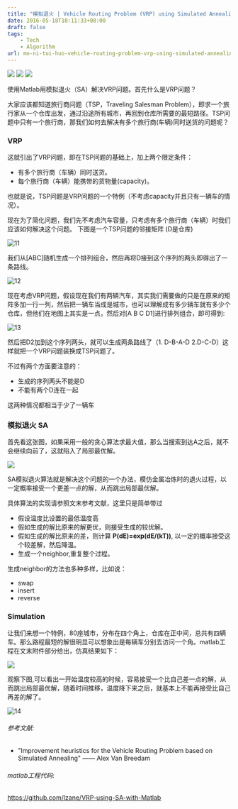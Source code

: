 ```yaml
---
title: "模拟退火 | Vehicle Routing Problem (VRP) using Simulated Annealing (SA) with Matlab"
date: 2016-05-18T10:11:33+08:00
draft: false
tags:
    - Tech
    - Algorithm
url: mo-ni-tui-huo-vehicle-routing-problem-vrp-using-simulated-annealing-sa-with-matlab
---
```


[![](https://img.shields.io/github/stars/lzane/VRP-using-SA-with-Matlab.svg?color=brightgree#inline)](https://github.com/lzane/VRP-using-SA-with-Matlab) [![](https://img.shields.io/github/issues/lzane/VRP-using-SA-with-Matlab.svg?#inline)](https://github.com/lzane/VRP-using-SA-with-Matlab/issues?q=is%3Aissue+is%3Aopen+sort%3Aupdated-desc) ![](https://img.shields.io/github/license/lzane/VRP-using-SA-with-Matlab.svg?#inline)

使用Matlab用模拟退火（SA）解决VRP问题。首先什么是VRP问题？

大家应该都知道旅行商问题（TSP，Traveling Salesman Problem），即求一个旅行家从一个仓库出发，通过沿途所有城市，再回到仓库所需要的最短路径。TSP问题中只有一个旅行商，那我们如何去解决有多个旅行商(车辆)同时送货的问题呢？

### VRP
这就引出了VRP问题，即在TSP问题的基础上，加上两个限定条件：

- 有多个旅行商（车辆）同时送货。
- 每个旅行商（车辆）能携带的货物量(capacity)。

也就是说，TSP问题是VRP问题的一个特例（不考虑capacity并且只有一辆车的情况）。

现在为了简化问题，我们先不考虑汽车容量，只考虑有多个旅行商（车辆）时我们应该如何解决这个问题。
下图是一个TSP问题的邻接矩阵 (D是仓库)

![11](./2018-10-12-11.png#small)


我们从[ABC]随机生成一个排列组合，然后再将D接到这个序列的两头即得出了一条路线。

![12](./2018-10-12-12.png#small)

现在考虑VRP问题，假设现在我们有两辆汽车，其实我们需要做的只是在原来的矩阵多加一行一列，然后把一辆车当成是城市，也可以理解成有多少辆车就有多少个仓库，但他们在地图上其实是一点，然后对[A B C D1]进行排列组合，即可得到:

![13](./2018-10-12-13.png#small)


然后把D2加到这个序列两头，就可以生成两条路线了（1. D-B-A-D 2.D-C-D）这样就把一个VRP问题装换成TSP问题了。

不过有两个方面要注意的：

- 生成的序列两头不能是D
- 不能有两个D连在一起

这两种情况都相当于少了一辆车

### 模拟退火 SA

首先看这张图，如果采用一般的贪心算法求最大值，那么当搜索到达A之后，就不会继续向前了，这就陷入了局部最优解。

![](./2010122016525713.png)

SA模拟退火算法就是解决这个问题的一个办法，模仿金属冶炼时的退火过程，以一定概率接受一个更差一点的解，从而跳出局部最优解。

具体算法的实现请参照文末参考文献，这里只是简单带过

- 假设温度比设置的最低温度高 
- 假如生成的解比原来的解更优，则接受生成的较优解。
- 假如生成的解比原来的差，则计算 **P(dE)=exp(dE/(kT))**, 以一定的概率接受这个较差解，然后降温。
- 生成一个neighbor,重复整个过程。

生成neighbor的方法也多种多样，比如说：

- swap
- insert
- reverse

### Simulation
让我们来想一个特例，80座城市，分布在四个角上，仓库在正中间，总共有四辆车。那么路程最短的解很明显可以想象出是每辆车分别去访问一个角。matlab工程在文末附件部分给出，仿真结果如下：

![](./SA_VRP.gif)


观察下图,可以看出一开始温度较高的时候，容易接受一个比自己差一点的解，从而跳出局部最优解，随着时间推移，温度降下来之后，就基本上不能再接受比自己再差的解了。

![14](./2018-10-12-14.png#small)


###### 参考文献:

- "Improvement heuristics for the Vehicle Routing Problem based on Simulated Annealing" —— Alex Van Breedam

###### matlab工程代码:
https://github.com/lzane/VRP-using-SA-with-Matlab
